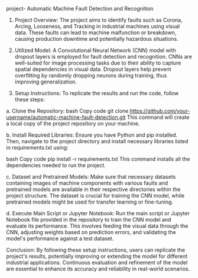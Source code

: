 project-
Automatic Machine Fault Detection and Recognition

1. Project Overview:
The project aims to identify faults such as Corona, Arcing, Looseness, and Tracking in industrial machines using visual data. These faults can lead to machine malfunction or breakdown, causing production downtime and potentially hazardous situations.

2. Utilized Model:
A Convolutional Neural Network (CNN) model with dropout layers is employed for fault detection and recognition. CNNs are well-suited for image processing tasks due to their ability to capture spatial dependencies in visual data. Dropout layers help prevent overfitting by randomly dropping neurons during training, thus improving generalization.

3. Setup Instructions:
To replicate the results and run the code, follow these steps:

a. Clone the Repository:
bash
Copy code
git clone https://github.com/your-username/automatic-machine-fault-detection.git
This command will create a local copy of the project repository on your machine.

b. Install Required Libraries:
Ensure you have Python and pip installed. Then, navigate to the project directory and install necessary libraries listed in requirements.txt using:

bash
Copy code
pip install -r requirements.txt
This command installs all the dependencies needed to run the project.

c. Dataset and Pretrained Models:
Make sure that necessary datasets containing images of machine components with various faults and pretrained models are available in their respective directories within the project structure. The dataset is crucial for training the CNN model, while pretrained models might be used for transfer learning or fine-tuning.

d. Execute Main Script or Jupyter Notebook:
Run the main script or Jupyter Notebook file provided in the repository to train the CNN model and evaluate its performance. This involves feeding the visual data through the CNN, adjusting weights based on prediction errors, and validating the model's performance against a test dataset.

Conclusion:
By following these setup instructions, users can replicate the project's results, potentially improving or extending the model for different industrial applications. Continuous evaluation and refinement of the model are essential to enhance its accuracy and reliability in real-world scenarios.
